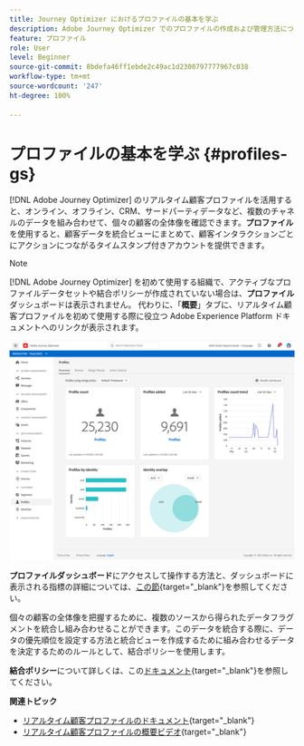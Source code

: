```yaml
---
title: Journey Optimizer におけるプロファイルの基本を学ぶ
description: Adobe Journey Optimizer でのプロファイルの作成および管理方法について説明します
feature: プロファイル
role: User
level: Beginner
source-git-commit: 8bdefa46ff1ebde2c49ac1d2300797777967c038
workflow-type: tm+mt
source-wordcount: '247'
ht-degree: 100%

---
```


# プロファイルの基本を学ぶ {#profiles-gs}

[!DNL Adobe Journey Optimizer] のリアルタイム顧客プロファイルを活用すると、オンライン、オフライン、CRM、サードパーティデータなど、複数のチャネルのデータを組み合わせて、個々の顧客の全体像を確認できます。**プロファイル**&#x200B;を使用すると、顧客データを統合ビューにまとめて、顧客インタラクションごとにアクションにつながるタイムスタンプ付きアカウントを提供できます。

>[!NOTE]
>
>[!DNL Adobe Journey Optimizer] を初めて使用する組織で、アクティブなプロファイルデータセットや結合ポリシーが作成されていない場合は、**プロファイル**&#x200B;ダッシュボードは表示されません。 代わりに、「**概要**」タブに、リアルタイム顧客プロファイルを初めて使用する際に役立つ Adobe Experience Platform ドキュメントへのリンクが表示されます。

![](assets/profiles-home.png)

**プロファイルダッシュボード**&#x200B;にアクセスして操作する方法と、ダッシュボードに表示される指標の詳細については、[この節](https://experienceleague.adobe.com/docs/experience-platform/profile/ui/user-guide.html?lang=ja){target=&quot;_blank&quot;}を参照してください。

個々の顧客の全体像を把握するために、複数のソースから得られたデータフラグメントを統合し組み合わせることができます。このデータを統合する際に、データの優先順位を設定する方法と統合ビューを作成するために組み合わせるデータを決定するためのルールとして、結合ポリシーを使用します。

**結合ポリシー**&#x200B;について詳しくは、この[ドキュメント](https://experienceleague.adobe.com/docs/experience-platform/profile/merge-policies/ui-guide.html?lang=ja){target=&quot;_blank&quot;}を参照してください。

**関連トピック**

* [リアルタイム顧客プロファイルのドキュメント](https://experienceleague.adobe.com/docs/experience-platform/query/home.html?lang=ja){target=&quot;_blank&quot;}
* [リアルタイム顧客プロファイルの概要ビデオ](https://experienceleague.adobe.com/docs/experience-platform/profile/home.html?lang=ja){target=&quot;_blank&quot;}
